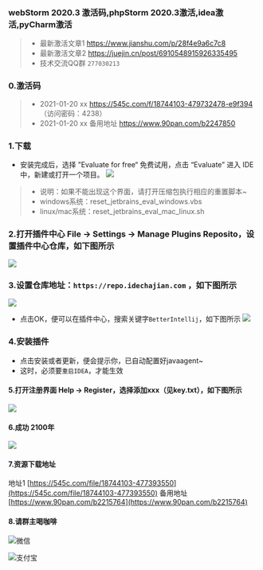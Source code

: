 ### webStorm 2020.3 激活码,phpStorm 2020.3激活,idea激活,pyCharm激活
>- 最新激活文章1 https://www.jianshu.com/p/28f4e9a6c7c8
>- 最新激活文章2 https://juejin.cn/post/6910548915926335495
>- 技术交流QQ群 `277030213`

### 0.激活码
>- 2021-01-20 xx https://545c.com/f/18744103-479732478-e9f394 （访问密码：4238）
>- 2021-01-20 xx 备用地址 https://www.90pan.com/b2247850

### 1.下载
- 安装完成后，选择 ”Evaluate for free“ 免费试用，点击 “Evaluate” 进入 IDE 中，新建或打开一个项目。
![](https://upload-images.jianshu.io/upload_images/1433350-5fc3b601fd6b04c6.png?imageMogr2/auto-orient/strip|imageView2/2/w/784/format/webp)
>- 说明：如果不能出现这个界面，请打开压缩包执行相应的重置脚本~
>- windows系统：reset_jetbrains_eval_windows.vbs 
>- linux/mac系统：reset_jetbrains_eval_mac_linux.sh
### 2.打开插件中心 File -> Settings -> Manage Plugins Reposito，设置插件中心仓库，如下图所示
![](https://upload-images.jianshu.io/upload_images/1433350-12b44d55f9eeb5db.png?imageMogr2/auto-orient/strip|imageView2/2/w/985/format/webp)
### 3.设置仓库地址：`https://repo.idechajian.com` ，如下图所示
![](https://upload-images.jianshu.io/upload_images/1433350-df66994c3a647016.png?imageMogr2/auto-orient/strip|imageView2/2/w/584/format/webp)
- 点击OK，便可以在插件中心，搜索关键字`BetterIntellij`，如下图所示
![](https://upload-images.jianshu.io/upload_images/1433350-eed4a08140ba1607.png?imageMogr2/auto-orient/strip|imageView2/2/w/983/format/webp)
### 4.安装插件
- 点击安装或者更新，便会提示你，已自动配置好javaagent~
- 这时，必须要`重启IDEA`，才能生效
#### 5.打开注册界面 Help -> Register，选择添加xxx（见key.txt），如下图所示
![](https://upload-images.jianshu.io/upload_images/1433350-3e1e267ae1af57e8.png?imageMogr2/auto-orient/strip|imageView2/2/w/789/format/webp)
#### 6.成功 2100年
![](https://upload-images.jianshu.io/upload_images/1433350-d0c3f3432516e1cc.png?imageMogr2/auto-orient/strip|imageView2/2/w/802/format/webp)
#### 7.资源下载地址
地址1 [https://545c.com/file/18744103-477393550](https://545c.com/file/18744103-477393550)
备用地址 [https://www.90pan.com/b2215764](https://www.90pan.com/b2215764)
#### 8.请群主喝咖啡
![微信](https://upload-images.jianshu.io/upload_images/1433350-f0f6222092080d8c?imageMogr2/auto-orient/strip|imageView2/2/w/1079/format/webp)

![支付宝](https://p3-juejin.byteimg.com/tos-cn-i-k3u1fbpfcp/3894ca383e284cea9a3c7f37bde2d5a9~tplv-k3u1fbpfcp-zoom-1.image)


